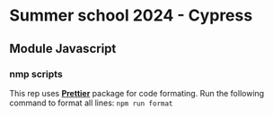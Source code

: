 # Summer school 2024 - Cypress

## Module Javascript

### nmp scripts
This rep uses [**Prettier**](https://www.npmjs.com/package/prettier) package for code formating. Run the following command to format all lines:
`npm run format`